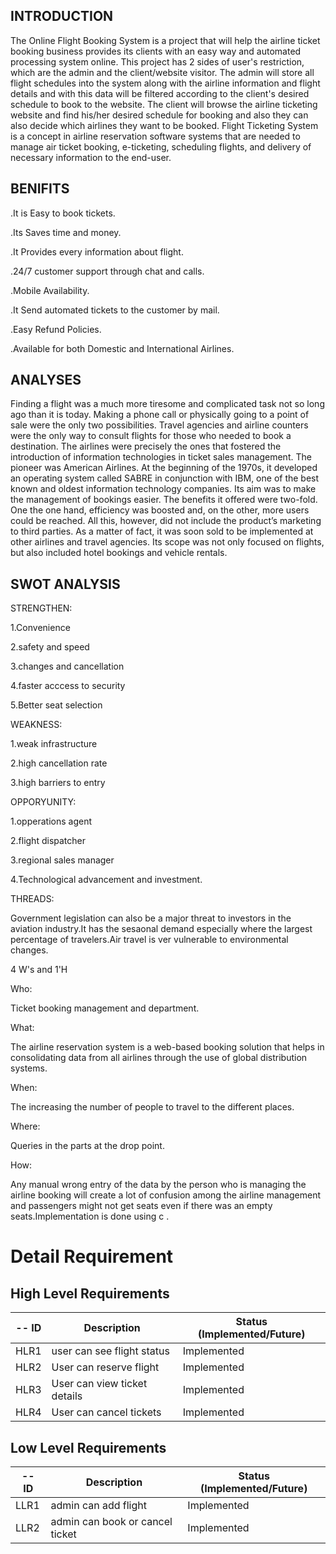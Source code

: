 ## INTRODUCTION 

 The Online Flight Booking System is a project that will help the airline ticket booking business provides its clients with an easy way and automated processing system online. This project has 2 sides of user's restriction, which are the admin and the client/website visitor. The admin will store all flight schedules into the system along with the airline information and flight details and with this data will be filtered according to the client's desired schedule to book to the website. The client will browse the airline ticketing website and find his/her desired schedule for booking and also they can also decide which airlines they want to be booked. Flight Ticketing System is a concept in airline reservation software systems that are needed to manage air ticket booking, e-ticketing, scheduling flights, and delivery of necessary information to the end-user. 

## BENIFITS
  .It is Easy to book tickets.
  
  .Its Saves time and money.
  
  .It Provides every information about flight.
  
  .24/7 customer support through chat and calls.
  
  .Mobile Availability.
  
  .It Send automated tickets to the customer by mail.
  
  .Easy Refund Policies.
  
  .Available for both Domestic and International Airlines.

## ANALYSES
   Finding a flight was a much more tiresome and complicated task not so long ago than it is today. Making a phone call or physically going to a point of sale were the only two possibilities. Travel agencies and airline counters were the only way to consult flights for those who needed to book a destination. The airlines were precisely the ones that fostered the introduction of information technologies in ticket sales management. The pioneer was American Airlines. At the beginning of the 1970s, it developed an operating system called SABRE in conjunction with IBM, one of the best known and oldest information technology companies. Its aim was to make the management of bookings easier. The benefits it offered were two-fold. One the one hand, efficiency was boosted and, on the other, more users could be reached. All this, however, did not include the product’s marketing to third parties. As a matter of fact, it was soon sold to be implemented at other airlines and travel agencies. Its scope was not only focused on flights, but also included hotel bookings and vehicle rentals.
   
## SWOT ANALYSIS
   STRENGTHEN:
   
   1.Convenience
     
   2.safety and speed
     
   3.changes and cancellation
     
   4.faster acccess to security
     
   5.Better seat selection
    
   WEAKNESS:
   
   1.weak infrastructure
   
   2.high cancellation rate
   
   3.high barriers to entry
    
   OPPORYUNITY:
   
   1.opperations agent
   
   2.flight dispatcher
   
   3.regional sales manager
   
   4.Technological advancement and investment.
   
   THREADS:
   
   Government legislation can also be a major threat to investors in the aviation industry.It has the sesaonal demand especially where the largest percentage of travelers.Air travel is ver vulnerable to environmental changes.
   
  4 W's and 1'H
  
Who:

Ticket booking management and department.

What:

The airline reservation system is a web-based booking solution that helps in consolidating data from all airlines through the use of global distribution systems.

When:

The increasing the number of people to travel to the different places.

Where:

Queries in the parts at the drop point.

How:

Any manual wrong entry of the data by the person who is managing the airline booking will create a lot of confusion among the airline management and passengers might not get seats even if there was an empty seats.Implementation is done using c .


# Detail Requirement

## High Level Requirements

-- ID | Description | Status (Implemented/Future)
----- | ------------|---------------------------
HLR1| user can see flight status | Implemented
HLR2| User can reserve flight| Implemented
HLR3| User can view ticket details| Implemented
HLR4| User can cancel tickets| Implemented

## Low Level Requirements

-- ID | Description | Status (Implemented/Future)
----- | ------------|---------------------------
LLR1| admin can add flight  | Implemented
LLR2| admin can book or cancel ticket | Implemented
